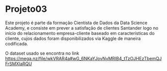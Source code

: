 # Projeto03
Este projeto é parte da formação Cientista de Dados da Data Science Academy, e consiste em prever a satisfação de clientes Santander logo no início do relacionamento empresa-cliente baseado em características do cliente, cujos dados foram disponibilizados via Kaggle de maneira codificada. 

O dataset usado se encontra no link https://mega.nz/file/wkVRAR4a#wG_6NKaYJovNyMRIB4_tTzOJHEzTbemQJFrSMXlaRQU
